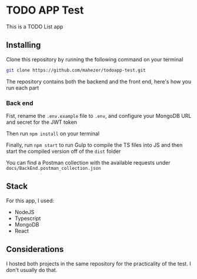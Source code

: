 # TODO APP Test

This is a TODO List app

## Installing

Clone this repository by running the following command on your terminal
```sh
git clone https://github.com/mahezer/todoapp-test.git
```

The repository contains both the backend and the front end, here's how you run each part

### Back end

Fist, rename the `.env.example` file to `.env`, and configure your MongoDB URL and secret for the JWT token

Then run `npm install` on your terminal

Finally, run `npm start` to run Gulp to compile the TS files into JS and then start the compiled version off of the `dist` folder

You can find a Postman collection with the available requests under `docs/BackEnd.postman_collection.json`

## Stack

For this app, I used:

- NodeJS
- Typescript
- MongoDB
- React

## Considerations

I hosted both projects in the same repository for the practicality of the test. I don't usually do that.

